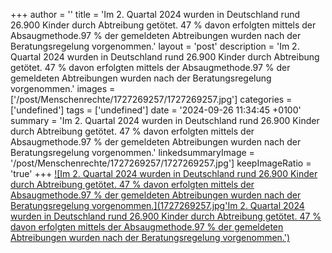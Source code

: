 +++
author = ''
title = 'Im 2. Quartal 2024 wurden in Deutschland rund 26.900 Kinder durch Abtreibung getötet. 47 % davon erfolgten mittels der Absaugmethode.97 % der gemeldeten Abtreibungen wurden nach der Beratungsregelung vorgenommen.'
layout = 'post'
description = 'Im 2. Quartal 2024 wurden in Deutschland rund 26.900 Kinder durch Abtreibung getötet. 47 % davon erfolgten mittels der Absaugmethode.97 % der gemeldeten Abtreibungen wurden nach der Beratungsregelung vorgenommen.'
images = ['/post/Menschenrechte/1727269257/1727269257.jpg']
categories = ['undefined']
tags = ['undefined']
date = '2024-09-26 11:34:45 +0100'
summary = 'Im 2. Quartal 2024 wurden in Deutschland rund 26.900 Kinder durch Abtreibung getötet. 47 % davon erfolgten mittels der Absaugmethode.97 % der gemeldeten Abtreibungen wurden nach der Beratungsregelung vorgenommen.'
linkedsummaryImage = '/post/Menschenrechte/1727269257/1727269257.jpg']
keepImageRatio = 'true'
+++
[![Im 2. Quartal 2024 wurden in Deutschland rund 26.900 Kinder durch Abtreibung getötet. 47 % davon erfolgten mittels der Absaugmethode.97 % der gemeldeten Abtreibungen wurden nach der Beratungsregelung vorgenommen.](1727269257.jpg'Im 2. Quartal 2024 wurden in Deutschland rund 26.900 Kinder durch Abtreibung getötet. 47 % davon erfolgten mittels der Absaugmethode.97 % der gemeldeten Abtreibungen wurden nach der Beratungsregelung vorgenommen.')](https://www.sundaysforlife.org/de)